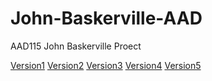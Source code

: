 John-Baskerville-AAD
====================


AAD115 John Baskerville Proect

[Version1](http://scott-mcnab.github.io/John-Baskerville-AAD/version1.html)
[Version2](http://scott-mcnab.github.io/John-Baskerville-AAD/version2.html)
[Version3](http://scott-mcnab.github.io/John-Baskerville-AAD/version3.html)
[Version4](http://scott-mcnab.github.io/John-Baskerville-AAD/version4.html)
[Version5](http://scott-mcnab.github.io/John-Baskerville-AAD/version5.html)
